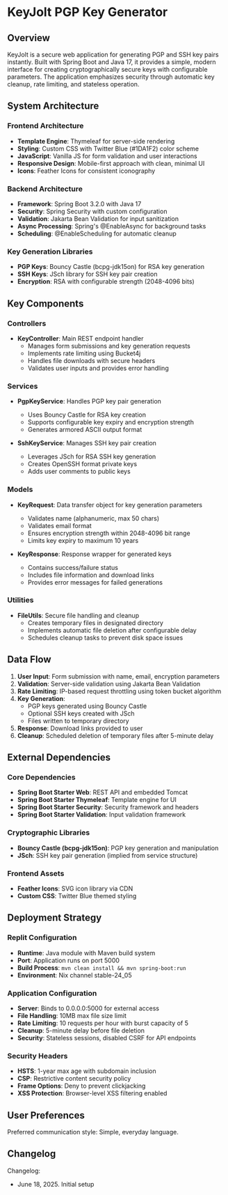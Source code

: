 # KeyJolt PGP Key Generator

## Overview

KeyJolt is a secure web application for generating PGP and SSH key pairs instantly. Built with Spring Boot and Java 17, it provides a simple, modern interface for creating cryptographically secure keys with configurable parameters. The application emphasizes security through automatic key cleanup, rate limiting, and stateless operation.

## System Architecture

### Frontend Architecture
- **Template Engine**: Thymeleaf for server-side rendering
- **Styling**: Custom CSS with Twitter Blue (#1DA1F2) color scheme
- **JavaScript**: Vanilla JS for form validation and user interactions
- **Responsive Design**: Mobile-first approach with clean, minimal UI
- **Icons**: Feather Icons for consistent iconography

### Backend Architecture
- **Framework**: Spring Boot 3.2.0 with Java 17
- **Security**: Spring Security with custom configuration
- **Validation**: Jakarta Bean Validation for input sanitization
- **Async Processing**: Spring's @EnableAsync for background tasks
- **Scheduling**: @EnableScheduling for automatic cleanup

### Key Generation Libraries
- **PGP Keys**: Bouncy Castle (bcpg-jdk15on) for RSA key generation
- **SSH Keys**: JSch library for SSH key pair creation
- **Encryption**: RSA with configurable strength (2048-4096 bits)

## Key Components

### Controllers
- **KeyController**: Main REST endpoint handler
  - Manages form submissions and key generation requests
  - Implements rate limiting using Bucket4j
  - Handles file downloads with secure headers
  - Validates user inputs and provides error handling

### Services
- **PgpKeyService**: Handles PGP key pair generation
  - Uses Bouncy Castle for RSA key creation
  - Supports configurable key expiry and encryption strength
  - Generates armored ASCII output format
  
- **SshKeyService**: Manages SSH key pair creation
  - Leverages JSch for RSA SSH key generation
  - Creates OpenSSH format private keys
  - Adds user comments to public keys

### Models
- **KeyRequest**: Data transfer object for key generation parameters
  - Validates name (alphanumeric, max 50 chars)
  - Validates email format
  - Ensures encryption strength within 2048-4096 bit range
  - Limits key expiry to maximum 10 years

- **KeyResponse**: Response wrapper for generated keys
  - Contains success/failure status
  - Includes file information and download links
  - Provides error messages for failed generations

### Utilities
- **FileUtils**: Secure file handling and cleanup
  - Creates temporary files in designated directory
  - Implements automatic file deletion after configurable delay
  - Schedules cleanup tasks to prevent disk space issues

## Data Flow

1. **User Input**: Form submission with name, email, encryption parameters
2. **Validation**: Server-side validation using Jakarta Bean Validation
3. **Rate Limiting**: IP-based request throttling using token bucket algorithm
4. **Key Generation**: 
   - PGP keys generated using Bouncy Castle
   - Optional SSH keys created with JSch
   - Files written to temporary directory
5. **Response**: Download links provided to user
6. **Cleanup**: Scheduled deletion of temporary files after 5-minute delay

## External Dependencies

### Core Dependencies
- **Spring Boot Starter Web**: REST API and embedded Tomcat
- **Spring Boot Starter Thymeleaf**: Template engine for UI
- **Spring Boot Starter Security**: Security framework and headers
- **Spring Boot Starter Validation**: Input validation framework

### Cryptographic Libraries
- **Bouncy Castle (bcpg-jdk15on)**: PGP key generation and manipulation
- **JSch**: SSH key pair generation (implied from service structure)

### Frontend Assets
- **Feather Icons**: SVG icon library via CDN
- **Custom CSS**: Twitter Blue themed styling

## Deployment Strategy

### Replit Configuration
- **Runtime**: Java module with Maven build system
- **Port**: Application runs on port 5000
- **Build Process**: `mvn clean install && mvn spring-boot:run`
- **Environment**: Nix channel stable-24_05

### Application Configuration
- **Server**: Binds to 0.0.0.0:5000 for external access
- **File Handling**: 10MB max file size limit
- **Rate Limiting**: 10 requests per hour with burst capacity of 5
- **Cleanup**: 5-minute delay before file deletion
- **Security**: Stateless sessions, disabled CSRF for API endpoints

### Security Headers
- **HSTS**: 1-year max age with subdomain inclusion
- **CSP**: Restrictive content security policy
- **Frame Options**: Deny to prevent clickjacking
- **XSS Protection**: Browser-level XSS filtering enabled

## User Preferences

Preferred communication style: Simple, everyday language.

## Changelog

Changelog:
- June 18, 2025. Initial setup